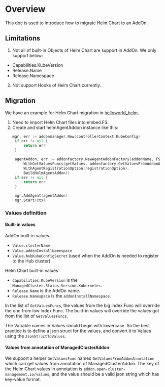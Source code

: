# Overview
This doc is used to introduce how to migrate Helm Chart to an AddOn.

## Limitations
1. Not all of built-in Objects of Helm Chart are support in AddOn. We only support below:
* Capabilities.KubeVersion
* Release.Name
* Release.Namespace

2. Not support Hooks of Helm Chart currently.

## Migration 
We have an example for Helm Chart migration in [helloworld_helm](../examples/helloworld_helm).
1. Need to import Helm Chart files into embed.FS.
2. Create and start helmAgentAddon instance like this:
   ```go
   mgr, err := addonmanager.New(controllerContext.KubeConfig)
	if err != nil {
		return err
	}

	agentAddon, err := addonfactory.NewAgentAddonFactory(addonName, FS, "manifests/charts/helloworld").
		WithGetValuesFuncs(getValues, addonfactory.GetValuesFromAddonAnnotation).
		WithAgentRegistrationOption(registrationOption).
		BuildHelmAgentAddon()
	if err != nil {
		return err
	}

	mgr.AddAgent(agentAddon)
	mgr.Start(ctx)
   ```

### Values definition 
#### Built-in values
AddOn built-in values
* `Value.clusterName`
* `Value.addonInstallNamespace`
* `Value.hubKubeConfigSecret` (used when the AddOn is needed to register to the Hub cluster)

Helm Chart built-in values
* `Capabilities.KubeVersion` is the `ManagedCluster.Status.Version.Kubernetes`.
* `Release.Name`  is the AddOn name.
* `Release.Namespace`  is the `addonInstallNamespace`.

In the list of `GetValuesFuncs`, the values from the big index Func will override the one from low index Func.
The built-in values will override the values got from the list of `GetValuesFuncs`.

The Variable names in Values should begin with lowercase. So the best practice is to define a json struct for the values, and convert it to Values using the `JsonStructToValues`.

#### Values from annotation of ManagedClusterAddon
We support a helper `GetValuesFunc` named `GetValuesFromAddonAnnotation` which can get values from annotation of ManagedClusterAddon.
The key of the Helm Chart values in annotation is `addon.open-cluster-management.io/values`,
and the value should be a valid json string which has key-value format.

